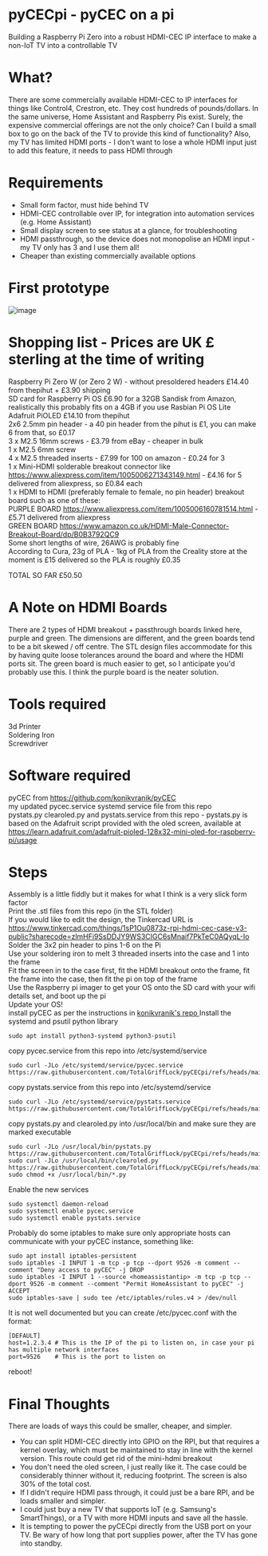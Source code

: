 # pyCECpi - pyCEC on a pi
Building a Raspberry Pi Zero into a robust HDMI-CEC IP interface to make a non-IoT TV into a controllable TV

# What?
There are some commercially available HDMI-CEC to IP interfaces for things like Control4, Crestron, etc. They cost hundreds of pounds/dollars. In the same universe, Home Assistant and Raspberry Pis exist. Surely, the expensive commercial offerings are not the only choice? Can I build a small box to go on the back of the TV to provide this kind of functionality? Also, my TV has limited HDMI ports - I don't want to lose a whole HDMI input just to add this feature, it needs to pass HDMI through

# Requirements
* Small form factor, must hide behind TV  
* HDMI-CEC controllable over IP, for integration into automation services (e.g. Home Assistant)  
* Small display screen to see status at a glance, for troubleshooting  
* HDMI passthrough, so the device does not monopolise an HDMI input - my TV only has 3 and I use them all!  
* Cheaper than existing commercially available options

# First prototype
![image](https://github.com/user-attachments/assets/cdbfc126-876a-4b8a-8f6b-64c8724e9e3b)



# Shopping list - Prices are UK £ sterling at the time of writing
Raspberry Pi Zero W (or Zero 2 W) - without presoldered headers £14.40 from thepihut + £3.90 shipping  
SD card for Raspberry Pi OS £6.90 for a 32GB Sandisk from Amazon, realistically this probably fits on a 4GB if you use Rasbian Pi OS Lite  
Adafruit PiOLED £14.10 from thepihut  
2x6 2.5mm pin header - a 40 pin header from the pihut is £1, you can make 6 from that, so £0.17  
3 x M2.5 16mm screws - £3.79 from eBay - cheaper in bulk  
1 x M2.5 6mm screw  
4 x M2.5 threaded inserts - £7.99 for 100 on amazon - £0.24 for 3  
1 x Mini-HDMI solderable breakout connector like https://www.aliexpress.com/item/1005006271343149.html - £4.16 for 5 delivered from aliexpress, so £0.84 each  
1 x HDMI to HDMI (preferably female to female, no pin header) breakout board such as one of these:  
  PURPLE BOARD https://www.aliexpress.com/item/1005006160781514.html - £5.71 delivered from aliexpress  
  GREEN BOARD https://www.amazon.co.uk/HDMI-Male-Connector-Breakout-Board/dp/B0B3792QC9  
Some short lengths of wire, 26AWG is probably fine  
According to Cura, 23g of PLA - 1kg of PLA from the Creality store at the moment is £15 delivered so the PLA is roughly £0.35  
  
TOTAL SO FAR £50.50  

# A Note on HDMI Boards
There are 2 types of HDMI breakout + passthrough boards linked here, purple and green. The dimensions are different, and the green boards tend to be a bit skewed / off centre. The STL design files accommodate for this by having quite loose tolerances around the board and where the HDMI ports sit. The green board is much easier to get, so I anticipate you'd probably use this. I think the purple board is the neater solution.  


# Tools required
3d Printer  
Soldering Iron  
Screwdriver  

# Software required
pyCEC from https://github.com/konikvranik/pyCEC  
my updated pycec.service systemd service file from this repo  
pystats.py clearoled.py and pystats.service from this repo - pystats.py is based on the Adafruit script provided with the oled screen, available at https://learn.adafruit.com/adafruit-pioled-128x32-mini-oled-for-raspberry-pi/usage  

# Steps
Assembly is a little fiddly but it makes for what I think is a very slick form factor  
Print the .stl files from this repo (in the STL folder)  
If you would like to edit the design, the Tinkercad URL is https://www.tinkercad.com/things/1sP1Ou0873z-rpi-hdmi-cec-case-v3-public?sharecode=zlmHFi9SsDDJY9WS3CIGC6sMnaif7PkTeC0AQyqL-Io   
Solder the 3x2 pin header to pins 1-6 on the Pi  
Use your soldering iron to melt 3 threaded inserts into the case and 1 into the frame  
Fit the screen in to the case first, fit the HDMI breakout onto the frame, fit the frame into the case, then fit the pi on top of the frame  
Use the Raspberry pi imager to get your OS onto the SD card with your wifi details set, and boot up the pi  
Update your OS!  
install pyCEC as per the instructions in [konikvranik's repo ](https://github.com/konikvranik/pyCEC) 
Install the systemd and psutil python library  
```
sudo apt install python3-systemd python3-psutil
```
copy pycec.service from this repo into /etc/systemd/service
```
sudo curl -JLo /etc/systemd/service/pycec.service https://raw.githubusercontent.com/TotalGriffLock/pyCECpi/refs/heads/main/etc/systemd/system/pycec.service
```
copy pystats.service from this repo into /etc/systemd/service 
```
sudo curl -JLo /etc/systemd/service/pystats.service https://raw.githubusercontent.com/TotalGriffLock/pyCECpi/refs/heads/main/etc/systemd/system/pystats.service
```
copy pystats.py and clearoled.py into /usr/local/bin and make sure they are marked executable  
```
sudo curl -JLo /usr/local/bin/pystats.py https://raw.githubusercontent.com/TotalGriffLock/pyCECpi/refs/heads/main/usr/local/bin/pystats.py
sudo curl -JLo /usr/local/bin/clearoled.py https://raw.githubusercontent.com/TotalGriffLock/pyCECpi/refs/heads/main/usr/local/bin/clearoled.py
sudo chmod +x /usr/local/bin/*.py
```
Enable the new services
```
sudo systemctl daemon-reload
sudo systemctl enable pycec.service  
sudo systemctl enable pystats.service
```
Probably do some iptables to make sure only appropriate hosts can communicate with your pyCEC instance, something like:  
```
sudo apt install iptables-persistent
sudo iptables -I INPUT 1 -m tcp -p tcp --dport 9526 -m comment --comment "Deny access to pyCEC" -j DROP
sudo iptables -I INPUT 1 --source <homeassistantip> -m tcp -p tcp --dport 9526 -m comment --comment "Permit HomeAssistant to pyCEC" -j ACCEPT
sudo iptables-save | sudo tee /etc/iptables/rules.v4 > /dev/null
```
It is not well documented but you can create /etc/pycec.conf with the format:  
```
[DEFAULT]
host=1.2.3.4 # This is the IP of the pi to listen on, in case your pi has multiple network interfaces
port=9526    # This is the port to listen on
```
reboot!  

# Final Thoughts
There are loads of ways this could be smaller, cheaper, and simpler. 
* You can split HDMI-CEC directly into GPIO on the RPI, but that requires a kernel overlay, which must be maintained to stay in line with the kernel version. This route could get rid of the mini-hdmi breakout
* You don't need the oled screen, I just really like it. The case could be considerably thinner without it, reducing footprint. The screen is also 30% of the total cost.
* If I didn't require HDMI pass through, it could just be a bare RPI, and be loads smaller and simpler.
* I could just buy a new TV that supports IoT (e.g. Samsung's SmartThings), or a TV with more HDMI inputs and save all the hassle.
* It is tempting to power the pyCECpi directly from the USB port on your TV. Be wary of how long that port supplies power, after the TV has gone into standby.
